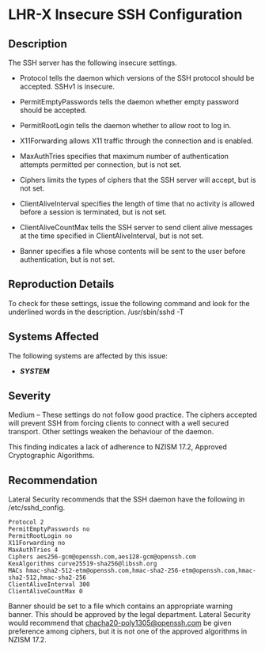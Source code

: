 LHR-X Insecure SSH Configuration
================================

Description
-----------
The SSH server has the following insecure settings.
  * Protocol tells the daemon which versions of the SSH protocol should be accepted. SSHv1 is insecure.
  * PermitEmptyPasswords tells the daemon whether empty password should be accepted.
  * PermitRootLogin tells the daemon whether to allow root to log in.

  * X11Forwarding allows X11 traffic through the connection and is enabled.
  * MaxAuthTries specifies that maximum number of authentication attempts permitted per connection, but is not set.
  * Ciphers limits the types of ciphers that the SSH server will accept, but is not set.
  * ClientAliveInterval specifies the length of time that no activity is allowed before a session is terminated, but is not set.
  * ClientAliveCountMax tells the SSH server to send client alive messages at the time specified in ClientAliveInterval, but is not set.
  * Banner specifies a file whose contents will be sent to the user before authentication, but is not set.

Reproduction Details
--------------------
To check for these settings, issue the following command and look for the underlined words in the description.
/usr/sbin/sshd -T

Systems Affected
----------------
The following systems are affected by this issue:
  * ***SYSTEM***

Severity
--------

Medium – These settings do not follow good practice. The ciphers accepted will prevent SSH from forcing clients to connect with a well secured transport. Other settings weaken the behaviour of the daemon.

This finding indicates a lack of adherence to NZISM 17.2, Approved Cryptographic Algorithms.

Recommendation
--------------
Lateral Security recommends that the SSH daemon have the following in /etc/sshd_config.

    Protocol 2
    PermitEmptyPasswords no
    PermitRootLogin no
    X11Forwarding no
    MaxAuthTries 4
    Ciphers aes256-gcm@openssh.com,aes128-gcm@openssh.com
    KexAlgorithms curve25519-sha256@libssh.org
    MACs hmac-sha2-512-etm@openssh.com,hmac-sha2-256-etm@openssh.com,hmac-sha2-512,hmac-sha2-256
    ClientAliveInterval 300
    ClientAliveCountMax 0

Banner should be set to a file which contains an appropriate warning banner. This should be approved by the legal department. Lateral Security would recommend that chacha20-poly1305@openssh.com be given preference among ciphers, but it is not one of the approved algorithms in NZISM 17.2.
